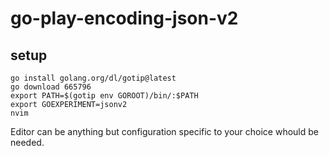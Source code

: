 # go-play-encoding-json-v2

## setup

```
go install golang.org/dl/gotip@latest
go download 665796
export PATH=$(gotip env GOROOT)/bin/:$PATH
export GOEXPERIMENT=jsonv2
nvim
```

Editor can be anything but configuration specific to your choice whould be needed.
